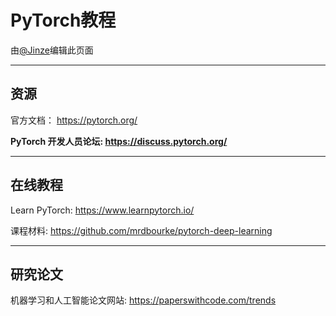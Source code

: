# **PyTorch教程**

由[@Jinze](https://jinze.github.io/)编辑此页面


***
## 资源

官方文档： https://pytorch.org/

**PyTorch 开发人员论坛:  https://discuss.pytorch.org/**

***

## 在线教程
Learn PyTorch: https://www.learnpytorch.io/

课程材料: https://github.com/mrdbourke/pytorch-deep-learning
***
## 研究论文
机器学习和人工智能论文网站: https://paperswithcode.com/trends
